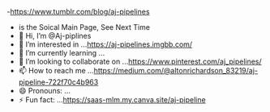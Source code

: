 -https://www.tumblr.com/blog/aj-pipelines
- is the Soical Main Page, See Next Time
-   👋 Hi, I’m @Aj-piplines
- 👀 I’m interested in ...https://aj-pipelines.imgbb.com/
- 🌱 I’m currently learning ...
- 💞️ I’m looking to collaborate on ...https://www.pinterest.com/aj_pipelines/
- 📫 How to reach me ...https://medium.com/@altonrichardson_83219/aj-pipeline-722f70c4b963
- 😄 Pronouns: ...
- ⚡ Fun fact: ...https://saas-mlm.my.canva.site/aj-pipeline

<!---
Aj-piplines/Aj-piplines is a ✨ special ✨ repository because its `README.md` (this file) appears on your GitHub profile.
You can click the Preview link to take a look at your changes.
--->
